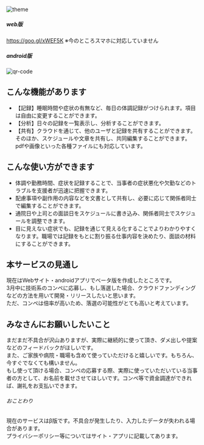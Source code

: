 ![theme](https://user-images.githubusercontent.com/26954245/35813465-06275a7a-0ad7-11e8-9216-d468b62385bb.jpg)


##### web版

https://goo.gl/xWEF5K ※今のところスマホに対応していません

##### android版
![qr-code](https://user-images.githubusercontent.com/26954245/35813680-8d6625ac-0ad7-11e8-8755-f8c828126f5f.png)

## こんな機能があります
* 【記録】睡眠時間や症状の有無など、毎日の体調記録がつけられます。項目は自由に変更することができます。
* 【分析】日々の記録を一覧表示し、分析することができます。
* 【共有】クラウドを通じて、他のユーザと記録を共有することができます。そのほか、スケジュールや文章を共有し、共同編集することができます。pdfや画像といった各種ファイルにも対応しています。

## こんな使い方ができます
* 体調や勤務時間、症状を記録することで、当事者の症状悪化や欠勤などのトラブルを支援者が迅速に把握できます。
* 配慮事項や副作用の内容などを文書として共有し、必要に応じて関係者同士で編集することができます。
* 通院日や上司との面談日をスケジュールに書き込み、関係者同士でスケジュールを調整できます。
* 目に見えない症状でも、記録を通じて見える化することでよりわかりやすくなります。職場では記録をもとに割り振る仕事内容を決めたり、面談の材料にすることができます。

## 本サービスの見通し
現在はWebサイト・androidアプリでベータ版を作成したところです。  
3月中に技術系のコンペに応募し、もし落選した場合、クラウドファンディングなどの方法を用いて開発・リリースしたいと思います。  
ただ、コンペは倍率が高いため、落選の可能性がとても高いと考えています。  

## みなさんにお願いしたいこと
まだまだ不具合が沢山ありますが、実際に継続的に使って頂き、ダメ出しや提案などのフィードバックがほしいです。  
また、ご家族や病院・職場も含めて使っていただけると嬉しいです。もちろん、今すぐでなくても構いません。  
もし使って頂ける場合、コンペの応募する際、実際に使っていただいている当事者の方として、お名前を載せさせてほしいです。コンペ等で資金調達ができれば、謝礼をお支払いできます。

###### おことわり
現在のサービスはβ版です。不具合が発生したり、入力したデータが失われる場合があります。  
プライバシーポリシー等についてはサイト・アプリに記載してあります。
